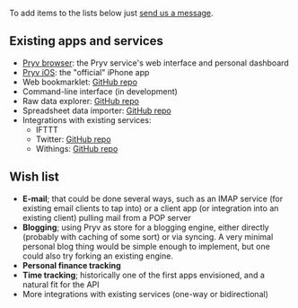 To add items to the lists below just [send us a message](mailto:developers@pryv.com).

## Existing apps and services

- [Pryv browser](https://www.pryv.me): the Pryv service's web interface and personal dashboard <!-- TODO: add link -->
- [Pryv iOS](https://itunes.apple.com/us/app/pryv/id826320447?mt=8): the "official" iPhone app
- Web bookmarklet: [GitHub repo](https://github.com/pryv/bookmarklet)
- Command-line interface (in development) <!-- TODO: add link -->
- Raw data explorer: [GitHub repo](https://github.com/pryv/explorer)
- Spreadsheet data importer: [GitHub repo](https://github.com/pryv/web-data-importer)
- Integrations with existing services:
  - IFTTT
  - Twitter: [GitHub repo](https://github.com/pryv/bridge-twitter)
  - Withings: [GitHub repo](https://github.com/pryv/bridge-withings)

## Wish list

- **E-mail**; that could be done several ways, such as an IMAP service (for existing email clients to tap into) or a client app (or integration into an existing client) pulling mail from a POP server
- **Blogging**; using Pryv as store for a blogging engine, either directly (probably with caching of some sort) or via syncing. A very minimal personal blog thing would be simple enough to implement, but one could also try forking an existing engine.
- **Personal finance tracking**
- **Time tracking**; historically one of the first apps envisioned, and a natural fit for the API
- More integrations with existing services (one-way or bidirectional)
